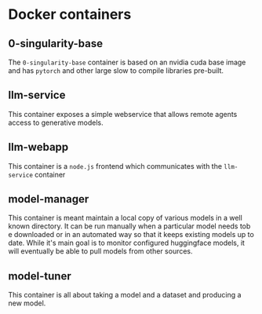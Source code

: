 # Docker containers

## 0-singularity-base

The `0-singularity-base` container is based on an nvidia cuda base image and has `pytorch` and other large slow to compile libraries pre-built.

## llm-service

This container exposes a simple webservice that allows remote agents access to generative models. 

## llm-webapp

This container is a `node.js` frontend which communicates with the `llm-service` container

## model-manager

This container is meant maintain a local copy of various models in a well known directory.  It can be run manually when a particular model needs tob e downloaded or in an automated way so that it keeps existing models up to date.  While it's main goal is to monitor configured huggingface models, it will eventually be able to pull models from other sources.

## model-tuner

This container is all about taking a model and a dataset and producing a new model. 

